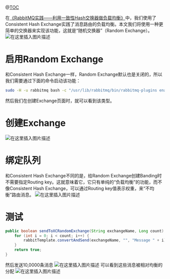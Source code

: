 ﻿@[TOC](大纲)

在[《RabbitMQ实践——利用一致性Hash交换器做负载均衡》](https://fangliang.blog.csdn.net/article/details/139666730)中，我们使用了Consistent Hash Exchange实践了消息路由的负载均衡。本文我们将使用一种更简单的交换器来实现该功能，这就是“随机交换器”（Random Exchange）。
![在这里插入图片描述](https://img-blog.csdnimg.cn/direct/e9606bdf5a0e4a999f96a3781001527e.png)

# 启用Random Exchange
和Consistent Hash Exchange一样，Random Exchange默认也是关闭的，所以我们需要通过下面的命令启动该功能：
```bash
sudo -H -u rabbitmq bash -c "/usr/lib/rabbitmq/bin/rabbitmq-plugins enable rabbitmq_random_exchange"
```
然后我们在创建Exchange页面时，就可以看到该类型。
# 创建Exchange
![在这里插入图片描述](https://img-blog.csdnimg.cn/direct/5d955c9eb4a84a1aa764ffc1fdcaf9d3.png)
#  绑定队列
和Consistent Hash Exchange不同的是，给Random Exchange创建Banding时不需要指定Routing key。这就意味着它，它只有单纯的“负载均衡”的功能，而不像Consistent Hash Exchange，可以通过Routing key值表示权重，来“不均衡”路由消息。
![在这里插入图片描述](https://img-blog.csdnimg.cn/direct/6a911d4bb43d4d2eb2ca695f623dc28f.png)
# 测试

```java
public boolean sendToXCRandomExchange(String exchangeName, Long count) {
    for (int i = 0; i < count; i++) {
        rabbitTemplate.convertAndSend(exchangeName, "", "Message " + i);
    }
    return true;
}
```
然后发送10,0000条消息
![在这里插入图片描述](https://img-blog.csdnimg.cn/direct/f3fc7f03957e435597a7041378c9ed3f.png)
可以看到这些消息被相对均衡的分配
![在这里插入图片描述](https://img-blog.csdnimg.cn/direct/f24d2a8135a04c518feaee661cac4153.png)





